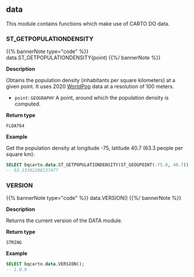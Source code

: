 ## data

<div class="badge advanced"></div>

This module contains functions which make use of CARTO DO data.

### ST_GETPOPULATIONDENSITY

{{% bannerNote type="code" %}}
data.ST_GETPOPULATIONDENSITY(point)
{{%/ bannerNote %}}

**Description**

Obtains the population density (inhabitants per square kilometers) at a given point.
It uses 2020 [WorldPop](https://www.worldpop.org/) data at a resolution of 100 meters.

* `point`: `GEOGRAPHY` A point, around which the population density is computed.

**Return type**

`FLOAT64`

**Example**

Get the population density at longitude -75, latitude 40.7 (63.3 people per square km):

```sql
SELECT bqcarto.data.ST_GETPOPULATIONDENSITY(ST_GEOGPOINT(-75.0, 40.7))
-- 63.33362208137477
```

### VERSION

{{% bannerNote type="code" %}}
data.VERSION()
{{%/ bannerNote %}}

**Description**

Returns the current version of the DATA module.

**Return type**

`STRING`

**Example**

```sql
SELECT bqcarto.data.VERSION();
-- 1.0.0
```
